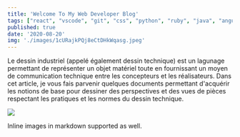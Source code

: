 ```yaml
---
title: 'Welcome To My Web Developer Blog'
tags: ["react", "vscode", "git", "css", "python", "ruby", "java", "angular", "html", "php", "mongodb", "graphql", "gatsby" ]
published: true
date: '2020-08-20'
img: './images/1cURajkPQj8eCtDHkWqasg.jpeg'
---
```


Le dessin industriel (appelé également dessin technique) est un lagunage permettant de représenter un objet matériel toute en fournissant un moyen de communication technique entre les concepteurs et les réalisateurs. Dans cet article, je vous fais parvenir quelques documents permettant d'acquérir les notions de base pour dessiner des perspectives et des vues de pièces respectant les pratiques et les normes du dessin technique.

![](../../../images/gatsby-icon.png)

Inline images in markdown supported as well.
